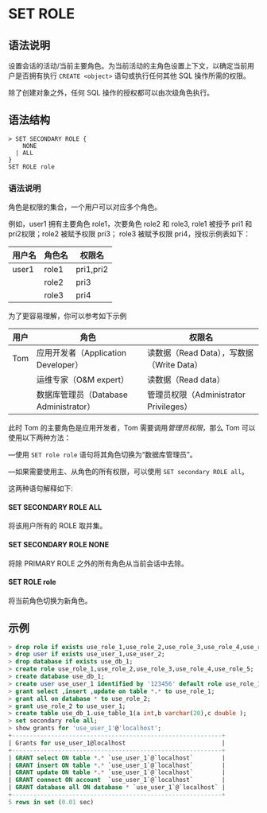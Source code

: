# **SET ROLE**

## **语法说明**

设置会话的活动/当前主要角色。为当前活动的主角色设置上下文，以确定当前用户是否拥有执行 `CREATE <object>` 语句或执行任何其他 SQL 操作所需的权限。

除了创建对象之外，任何 SQL 操作的授权都可以由次级角色执行。

## **语法结构**

```
> SET SECONDARY ROLE {
    NONE
  | ALL  
}
SET ROLE role
```

### 语法说明

角色是权限的集合，一个用户可以对应多个角色。

例如，user1 拥有主要角色 role1，次要角色 role2 和 role3, role1 被授予 pri1 和 pri2权限；role2 被赋予权限 pri3； role3 被赋予权限 pri4，授权示例表如下：

|用户名|角色名|权限名|
|---|---|---|
|user1|role1|pri1,pri2|
||role2|pri3|
||role3|pri4|

为了更容易理解，你可以参考如下示例

|用户|角色|权限名|
|---|---|---|
|Tom|应用开发者（Application Developer）|读数据（Read Data），写数据（Write Data）|
||运维专家（O&M expert）|读数据（Read data）|
||数据库管理员（Database Administrator）|管理员权限（Administrator Privileges）|

此时 Tom 的主要角色是应用开发者，Tom 需要调用*管理员权限*，那么 Tom 可以使用以下两种方法：

—使用 `SET role role` 语句将其角色切换为“数据库管理员”。

—如果需要使用主、从角色的所有权限，可以使用 `SET secondary ROLE all`。

这两种语句解释如下:

#### SET SECONDARY ROLE ALL

将该用户所有的 ROLE 取并集。

#### SET SECONDARY ROLE NONE

将除 PRIMARY ROLE 之外的所有角色从当前会话中去除。

#### SET ROLE role

将当前角色切换为新角色。

## **示例**

```sql
> drop role if exists use_role_1,use_role_2,use_role_3,use_role_4,use_role_5;
> drop user if exists use_user_1,use_user_2;
> drop database if exists use_db_1;
> create role use_role_1,use_role_2,use_role_3,use_role_4,use_role_5;
> create database use_db_1;
> create user use_user_1 identified by '123456' default role use_role_1;
> grant select ,insert ,update on table *.* to use_role_1;
> grant all on database * to use_role_2;
> grant use_role_2 to use_user_1;
> create table use_db_1.use_table_1(a int,b varchar(20),c double );
> set secondary role all;
> show grants for 'use_user_1'@'localhost';
+-----------------------------------------------------------+
| Grants for use_user_1@localhost                           |
+-----------------------------------------------------------+
| GRANT select ON table *.* `use_user_1`@`localhost`        |
| GRANT insert ON table *.* `use_user_1`@`localhost`        |
| GRANT update ON table *.* `use_user_1`@`localhost`        |
| GRANT connect ON account  `use_user_1`@`localhost`        |
| GRANT database all ON database * `use_user_1`@`localhost` |
+-----------------------------------------------------------+
5 rows in set (0.01 sec)
```
